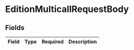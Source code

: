 # EditionMulticallRequestBody


## Fields

| Field       | Type        | Required    | Description |
| ----------- | ----------- | ----------- | ----------- |